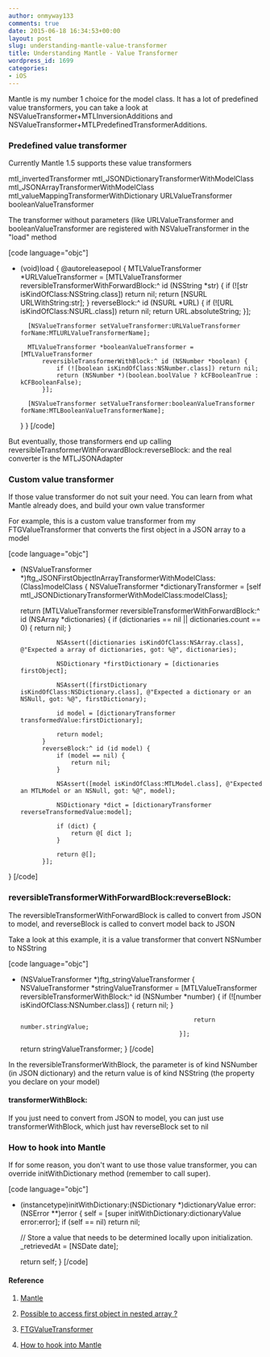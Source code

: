 ```yaml
---
author: onmyway133
comments: true
date: 2015-06-18 16:34:53+00:00
layout: post
slug: understanding-mantle-value-transformer
title: Understanding Mantle - Value Transformer
wordpress_id: 1699
categories:
- iOS
---
```


Mantle is my number 1 choice for the model class. It has a lot of predefined value transformers, you can take a look at NSValueTransformer+MTLInversionAdditions and NSValueTransformer+MTLPredefinedTransformerAdditions.



### Predefined value transformer



Currently Mantle 1.5 supports these value transformers




mtl_invertedTransformer
mtl_JSONDictionaryTransformerWithModelClass
mtl_JSONArrayTransformerWithModelClass
mtl_valueMappingTransformerWithDictionary
URLValueTransformer
booleanValueTransformer


The transformer without parameters (like URLValueTransformer and booleanValueTransformer are registered with NSValueTransformer in the "load" method

[code language="objc"]
+ (void)load {
	@autoreleasepool {
		MTLValueTransformer *URLValueTransformer = [MTLValueTransformer
			reversibleTransformerWithForwardBlock:^ id (NSString *str) {
				if (![str isKindOfClass:NSString.class]) return nil;
				return [NSURL URLWithString:str];
			}
			reverseBlock:^ id (NSURL *URL) {
				if (![URL isKindOfClass:NSURL.class]) return nil;
				return URL.absoluteString;
			}];
		
		[NSValueTransformer setValueTransformer:URLValueTransformer forName:MTLURLValueTransformerName];

		MTLValueTransformer *booleanValueTransformer = [MTLValueTransformer
			reversibleTransformerWithBlock:^ id (NSNumber *boolean) {
				if (![boolean isKindOfClass:NSNumber.class]) return nil;
				return (NSNumber *)(boolean.boolValue ? kCFBooleanTrue : kCFBooleanFalse);
			}];

		[NSValueTransformer setValueTransformer:booleanValueTransformer forName:MTLBooleanValueTransformerName];
	}
}
[/code]

But eventually, those transformers end up calling reversibleTransformerWithForwardBlock:reverseBlock: and the real converter is the MTLJSONAdapter



### Custom value transformer



If those value transformer do not suit your need. You can learn from what Mantle already does, and build your own value transformer

For example, this is a custom value transformer from my FTGValueTransformer that converts the first object in a JSON array to a model

[code language="objc"]
+ (NSValueTransformer *)ftg_JSONFirstObjectInArrayTransformerWithModelClass:(Class)modelClass {
	NSValueTransformer *dictionaryTransformer = [self mtl_JSONDictionaryTransformerWithModelClass:modelClass];

	return [MTLValueTransformer
            reversibleTransformerWithForwardBlock:^ id (NSArray *dictionaries) {
                if (dictionaries == nil || dictionaries.count == 0) {
                    return nil;
                }

                NSAssert([dictionaries isKindOfClass:NSArray.class], @"Expected a array of dictionaries, got: %@", dictionaries);

                NSDictionary *firstDictionary = [dictionaries firstObject];

                NSAssert([firstDictionary isKindOfClass:NSDictionary.class], @"Expected a dictionary or an NSNull, got: %@", firstDictionary);

                id model = [dictionaryTransformer transformedValue:firstDictionary];

                return model;
            }
            reverseBlock:^ id (id model) {
                if (model == nil) {
                    return nil;
                }

                NSAssert([model isKindOfClass:MTLModel.class], @"Expected an MTLModel or an NSNull, got: %@", model);

                NSDictionary *dict = [dictionaryTransformer reverseTransformedValue:model];

                if (dict) {
                    return @[ dict ];
                }

                return @[];
            }];
}
[/code]



### reversibleTransformerWithForwardBlock:reverseBlock:



The reversibleTransformerWithForwardBlock is called to convert from JSON to model, and reverseBlock is called to convert model back to JSON

Take a look at this example, it is a value transformer that convert NSNumber to NSString

[code language="objc"]
+ (NSValueTransformer *)ftg_stringValueTransformer {
    NSValueTransformer *stringValueTransformer = [MTLValueTransformer
                                                  reversibleTransformerWithBlock:^ id (NSNumber *number) {
                                                      if (![number isKindOfClass:NSNumber.class]) {
                                                          return  nil;
                                                      }
                                                      
                                                      return number.stringValue;
                                                  }];

    return stringValueTransformer;
}
[/code]

In the reversibleTransformerWithBlock, the parameter is of kind NSNumber (in JSON dictionary) and the return value is of kind NSString (the property you declare on your model)



#### transformerWithBlock:



If you just need to convert from JSON to model, you can just use transformerWithBlock, which just hav reverseBlock set to nil



### How to hook into Mantle



If for some reason, you don't want to use those value transformer, you can override initWithDictionary method (remember to call super).

[code language="objc"]
- (instancetype)initWithDictionary:(NSDictionary *)dictionaryValue error:(NSError **)error {
    self = [super initWithDictionary:dictionaryValue error:error];
    if (self == nil) return nil;

    // Store a value that needs to be determined locally upon initialization.
    _retrievedAt = [NSDate date];

    return self;
}
[/code]



#### Reference







  1. [Mantle](https://github.com/Mantle/Mantle)


  2. [Possible to access first object in nested array ?](https://github.com/Mantle/Mantle/issues/350)


  3. [FTGValueTransformer](https://github.com/onmyway133/FTGValueTransformer)


  4. [How to hook into Mantle](http://stackoverflow.com/questions/23237352/how-to-hook-into-mantle)


